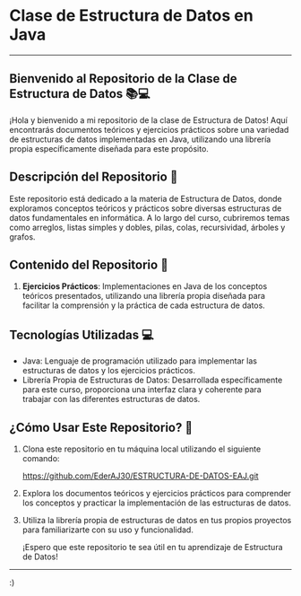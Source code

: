 # Clase de Estructura de Datos en Java 

---

## Bienvenido al Repositorio de la Clase de Estructura de Datos 📚💻

¡Hola y bienvenido a mi repositorio de la clase de Estructura de Datos! Aquí encontrarás documentos teóricos y ejercicios prácticos sobre una variedad de estructuras de datos implementadas en Java, utilizando una librería propia específicamente diseñada para este propósito.

## Descripción del Repositorio 🚀

Este repositorio está dedicado a la materia de Estructura de Datos, donde exploramos conceptos teóricos y prácticos sobre diversas estructuras de datos fundamentales en informática. A lo largo del curso, cubriremos temas como arreglos, listas simples y dobles, pilas, colas, recursividad, árboles y grafos.

## Contenido del Repositorio 📂
   
1. **Ejercicios Prácticos**: Implementaciones en Java de los conceptos teóricos presentados, utilizando una librería propia diseñada para facilitar la comprensión y la práctica de cada estructura de datos.

## Tecnologías Utilizadas 💻

- Java: Lenguaje de programación utilizado para implementar las estructuras de datos y los ejercicios prácticos.
- Librería Propia de Estructuras de Datos: Desarrollada específicamente para este curso, proporciona una interfaz clara y coherente para trabajar con las diferentes estructuras de datos.

## ¿Cómo Usar Este Repositorio? 📝

1. Clona este repositorio en tu máquina local utilizando el siguiente comando:

   https://github.com/EderAJ30/ESTRUCTURA-DE-DATOS-EAJ.git

2. Explora los documentos teóricos y ejercicios prácticos para comprender los conceptos y practicar la implementación de las estructuras de datos.
   
3. Utiliza la librería propia de estructuras de datos en tus propios proyectos para familiarizarte con su uso y funcionalidad.

   ¡Espero que este repositorio te sea útil en tu aprendizaje de Estructura de Datos!

---

:)

